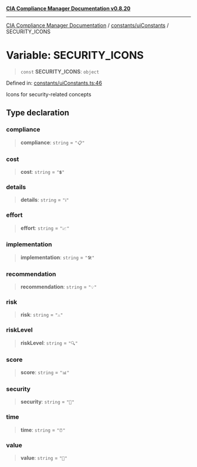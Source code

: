 [**CIA Compliance Manager Documentation v0.8.20**](../../../README.md)

***

[CIA Compliance Manager Documentation](../../../modules.md) / [constants/uiConstants](../README.md) / SECURITY\_ICONS

# Variable: SECURITY\_ICONS

> `const` **SECURITY\_ICONS**: `object`

Defined in: [constants/uiConstants.ts:46](https://github.com/Hack23/cia-compliance-manager/blob/9180e2700dca841f6711d7243c036db4de73db57/src/constants/uiConstants.ts#L46)

Icons for security-related concepts

## Type declaration

### compliance

> **compliance**: `string` = `"📋"`

### cost

> **cost**: `string` = `"💲"`

### details

> **details**: `string` = `"ℹ️"`

### effort

> **effort**: `string` = `"📈"`

### implementation

> **implementation**: `string` = `"🛠️"`

### recommendation

> **recommendation**: `string` = `"💡"`

### risk

> **risk**: `string` = `"⚠️"`

### riskLevel

> **riskLevel**: `string` = `"🔍"`

### score

> **score**: `string` = `"📊"`

### security

> **security**: `string` = `"🔐"`

### time

> **time**: `string` = `"⏰"`

### value

> **value**: `string` = `"💎"`
